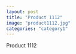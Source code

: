 ```yaml
---
layout: post
title: "Product 1112"
image: "product1112.jpg"
categories: "category1"
---
```

Product 1112
